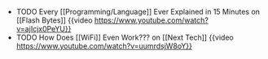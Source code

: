 - TODO Every [[Programming/Language]] Ever Explained in 15 Minutes on [[Flash Bytes]]
  {{video https://www.youtube.com/watch?v=ajIcjx0PeYU}}
- TODO How Does [[WiFi]] Even Work??? on [[Next Tech]]
  {{video https://www.youtube.com/watch?v=uumrdsjW8oY}}